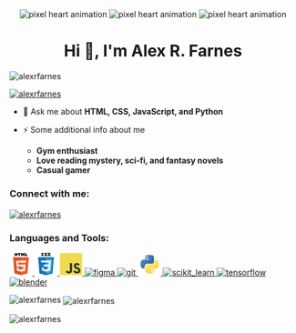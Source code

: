<p align="center">
<img align="center" src="https://user-images.githubusercontent.com/57517804/189016567-bee345fa-b313-4fc4-a01a-525ddf8b74a3.gif" alt="pixel heart animation" height="50" width="50">
<img align="center" src="https://user-images.githubusercontent.com/57517804/189016567-bee345fa-b313-4fc4-a01a-525ddf8b74a3.gif" alt="pixel heart animation" height="50" width="50">
<img align="center" src="https://user-images.githubusercontent.com/57517804/189016567-bee345fa-b313-4fc4-a01a-525ddf8b74a3.gif" alt="pixel heart animation" height="50" width="50">
</p>
<h1 align="center">Hi 👋, I'm Alex R. Farnes</h1>

<p align="left"> <img src="https://komarev.com/ghpvc/?username=alexrfarnes&label=Profile%20views&color=0e75b6&style=flat" alt="alexrfarnes" /> </p>

<p align="left"> <a href="https://twitter.com/alexrfarnes" target="blank"><img src="https://img.shields.io/twitter/follow/alexrfarnes?logo=twitter&style=for-the-badge" alt="alexrfarnes" /></a> </p>


- 💬 Ask me about **HTML, CSS, JavaScript, and Python**

- ⚡ Some additional info about me **<ul><li>Gym enthusiast</li> <li>Love reading mystery, sci-fi, and fantasy novels</li> <li>Casual gamer</li></ul>**

<h3 align="left">Connect with me:</h3>
<p align="left">
<a href="https://linkedin.com/in/alexrfarnes" target="blank"><img align="center" src="https://raw.githubusercontent.com/rahuldkjain/github-profile-readme-generator/master/src/images/icons/Social/linked-in-alt.svg" alt="alexrfarnes" height="30" width="40" /></a>
</p>

<h3 align="left">Languages and Tools:</h3>
<p align="left"> 
  <a href="https://www.w3.org/html/" target="_blank" rel="noreferrer"> <img src="https://raw.githubusercontent.com/devicons/devicon/master/icons/html5/html5-original-wordmark.svg" alt="html5" width="40" height="40"/> </a> 
  <a href="https://www.w3schools.com/css/" target="_blank" rel="noreferrer"> <img src="https://raw.githubusercontent.com/devicons/devicon/master/icons/css3/css3-original-wordmark.svg" alt="css3" width="40" height="40"/> </a> 
  <a href="https://developer.mozilla.org/en-US/docs/Web/JavaScript" target="_blank" rel="noreferrer"> <img src="https://raw.githubusercontent.com/devicons/devicon/master/icons/javascript/javascript-original.svg" alt="javascript" width="40" height="40"/> </a> 
<!--   <a href="https://reactjs.org/" target="_blank" rel="noreferrer"> <img src="https://raw.githubusercontent.com/devicons/devicon/master/icons/react/react-original-wordmark.svg" alt="react" width="40" height="40"/> </a>  -->
<!--   <a href="https://nodejs.org" target="_blank" rel="noreferrer"> <img src="https://raw.githubusercontent.com/devicons/devicon/master/icons/nodejs/nodejs-original-wordmark.svg" alt="nodejs" width="40" height="40"/> </a> -->
  <a href="https://www.figma.com/" target="_blank" rel="noreferrer"> <img src="https://www.vectorlogo.zone/logos/figma/figma-icon.svg" alt="figma" width="40" height="40"/> </a> 
  <a href="https://git-scm.com/" target="_blank" rel="noreferrer"> <img src="https://www.vectorlogo.zone/logos/git-scm/git-scm-icon.svg" alt="git" width="40" height="40"/> </a> 
  <a href="https://www.python.org" target="_blank" rel="noreferrer"> <img src="https://raw.githubusercontent.com/devicons/devicon/master/icons/python/python-original.svg" alt="python" width="40" height="40"/> </a> 
  <a href="https://scikit-learn.org/" target="_blank" rel="noreferrer"> <img src="https://upload.wikimedia.org/wikipedia/commons/0/05/Scikit_learn_logo_small.svg" alt="scikit_learn" width="40" height="40"/> </a> 
  <a href="https://www.tensorflow.org" target="_blank" rel="noreferrer"> <img src="https://www.vectorlogo.zone/logos/tensorflow/tensorflow-icon.svg" alt="tensorflow" width="40" height="40"/> </a> 
  <a href="https://www.blender.org/" target="_blank" rel="noreferrer"> <img src="https://download.blender.org/branding/community/blender_community_badge_white.svg" alt="blender" width="40" height="40"/> </a> 
</p>

<p><img align="left" src="https://github-readme-stats.vercel.app/api/top-langs?username=alexrfarnes&show_icons=true&locale=en&layout=compact" alt="alexrfarnes" /></p>

<p>&nbsp;<img align="center" src="https://github-readme-stats.vercel.app/api?username=alexrfarnes&show_icons=true&locale=en" alt="alexrfarnes" /></p>

<p><img align="center" src="https://github-readme-streak-stats.herokuapp.com/?user=alexrfarnes&" alt="alexrfarnes" /></p>

